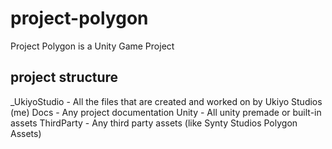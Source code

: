 # project-polygon
Project Polygon is a Unity Game Project

## project structure
_UkiyoStudio - All the files that are created and worked on by Ukiyo Studios (me)
Docs - Any project documentation
Unity - All unity premade or built-in assets
ThirdParty - Any third party assets (like Synty Studios Polygon Assets)
